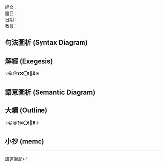 經文：   
題目：   
日期：   
教會：   


## 句法圖析 (Syntax Diagram)


## 解經 (Exegesis)
💡😀😢❓❌⭕❗🎀🎗️✳️

## 語意圖析 (Semantic Diagram)

## 大綱 (Outline)
💡😀😢❓❌⭕❗🎀🎗️✳️

## 小抄 (memo)




---


[講道筆記↵](README.md)


